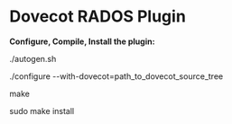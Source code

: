 Dovecot RADOS Plugin
====================

**Configure, Compile, Install the plugin:**

./autogen.sh

./configure --with-dovecot=path_to_dovecot_source_tree

make

sudo make install
